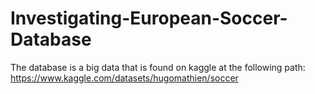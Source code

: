 # Investigating-European-Soccer-Database
The database is a big data that is found on kaggle at the following path:
https://www.kaggle.com/datasets/hugomathien/soccer
